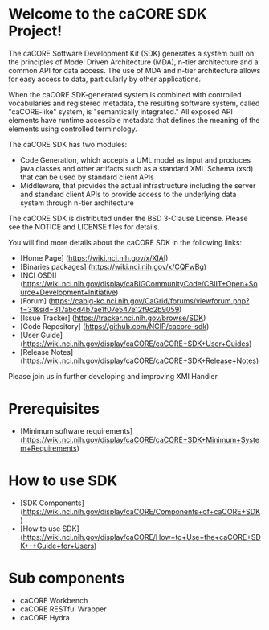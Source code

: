 Welcome to the caCORE SDK Project!
=====================================

The caCORE Software Development Kit (SDK) generates a system built on the principles of Model Driven Architecture (MDA), n-tier architecture and a common API for data access. The use of MDA and n-tier architecture allows for easy access to data, particularly by other applications.

When the caCORE SDK-generated system is combined with controlled vocabularies and registered metadata, the resulting software system, called "caCORE-like" system, is "semantically integrated." All exposed API elements have runtime accessible metadata that defines the meaning of the elements using controlled terminology.

The caCORE SDK has two modules:
* Code Generation, which accepts a UML model as input and produces java classes and other artifacts such as a standard XML Schema (xsd) that can be used by standard client APIs
* Middleware, that provides the actual infrastructure including the server and standard client APIs to provide access to the underlying data system through n-tier architecture

The caCORE SDK is distributed under the BSD 3-Clause License.
Please see the NOTICE and LICENSE files for details.

You will find more details about the caCORE SDK in the following links:
 * [Home Page] (https://wiki.nci.nih.gov/x/XIAI)
 * [Binaries packages] (https://wiki.nci.nih.gov/x/CQFwBg)
 * [NCI OSDI] (https://wiki.nci.nih.gov/display/caBIGCommunityCode/CBIIT+Open+Source+Development+Initiative)
 * [Forum] (https://cabig-kc.nci.nih.gov/CaGrid/forums/viewforum.php?f=31&sid=317abcd4b7ae1f07e547e12f9c2b9059)
 * [Issue Tracker] (https://tracker.nci.nih.gov/browse/SDK)
 * [Code Repository] (https://github.com/NCIP/cacore-sdk)
 * [User Guide] (https://wiki.nci.nih.gov/display/caCORE/caCORE+SDK+User+Guides)
 * [Release Notes] (https://wiki.nci.nih.gov/display/caCORE/caCORE+SDK+Release+Notes)

Please join us in further developing and improving XMI Handler.

# Prerequisites
 * [Minimum software requirements] (https://wiki.nci.nih.gov/display/caCORE/caCORE+SDK+Minimum+System+Requirements) 
 
# How to use SDK
 * [SDK Components] (https://wiki.nci.nih.gov/display/caCORE/Components+of+caCORE+SDK)
 * [How to use SDK] (https://wiki.nci.nih.gov/display/caCORE/How+to+Use+the+caCORE+SDK+-+Guide+for+Users)
 
 # Sub components
 * caCORE Workbench
 * caCORE RESTful Wrapper
 * caCORE Hydra
 
 